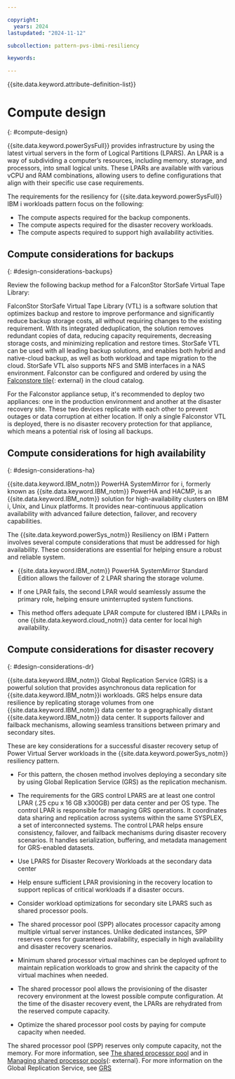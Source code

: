 ```yaml
---

copyright:
  years: 2024
lastupdated: "2024-11-12"

subcollection: pattern-pvs-ibmi-resiliency

keywords:

---
```


{{site.data.keyword.attribute-definition-list}}

# Compute design
{: #compute-design}

{{site.data.keyword.powerSysFull}} provides infrastructure by using the latest virtual servers in the form of Logical Partitions (LPARS). An LPAR is a way of subdividing a computer’s resources, including memory, storage, and processors, into small logical units. These LPARs are available with various vCPU and RAM combinations, allowing users to define configurations that align with their specific use case requirements. 

The requirements for the resiliency for {{site.data.keyword.powerSysFull}} IBM i workloads pattern focus on the following:

- The compute aspects required for the backup components.
- The compute aspects required for the disaster recovery workloads.
- The compute aspects required to support high availability activities.

## Compute considerations for backups
{: #design-considerations-backups}

Review the following backup method for a FalconStor StorSafe Virtual Tape Library: 

FalconStor StorSafe Virtual Tape Library (VTL) is a software solution that optimizes backup and restore to improve performance and significantly reduce backup storage costs, all without requiring changes to the existing requirement. With its integrated deduplication, the solution removes redundant copies of data, reducing capacity requirements, decreasing storage costs, and minimizing replication and restore times. StorSafe VTL can be used with all leading backup solutions, and enables both hybrid and native-cloud backup, as well as both workload and tape migration to the cloud. StorSafe VTL also supports NFS and SMB interfaces in a NAS environment. Falconstor can be configured and ordered by using the [Falconstore tile](https://cloud.ibm.com/catalog/content/vtltile-tags-v10.03-01-f1e88e51-7e3d-4fbc-a7ed-3ab9adb2afea-global?catalog_query=aHR0cHM6Ly9jbG91ZC5pYm0uY29tL2NhdGFsb2c%2Fc2VhcmNoPWZhbGNvbnN0b3Ijc2VhcmNoX3Jlc3VsdHM%3D){: external} in the cloud catalog. 

For the Falconstor appliance setup, it's recommended to deploy two appliances: one in the production environment and another at the disaster recovery site. These two devices replicate with each other to prevent outages or data corruption at either location. If only a single Falconstor VTL is deployed, there is no disaster recovery protection for that appliance, which means a potential risk of losing all backups.

## Compute considerations for high availability
{: #design-considerations-ha}

{{site.data.keyword.IBM_notm}} PowerHA SystemMirror for i, formerly known as {{site.data.keyword.IBM_notm}} PowerHA and HACMP, is an {{site.data.keyword.IBM_notm}} solution for high-availability clusters on IBM i, Unix, and Linux platforms. It provides near-continuous application availability with advanced failure detection, failover, and recovery capabilities. 

The {{site.data.keyword.powerSys_notm}} Resiliency on IBM i Pattern involves several compute considerations that must be addressed for high availability. These considerations are essential for helping ensure a robust and reliable system.

- {{site.data.keyword.IBM_notm}} PowerHA SystemMirror Standard Edition allows the failover of 2 LPAR sharing the storage volume.

- If one LPAR fails, the second LPAR would seamlessly assume the primary role, helping ensure uninterrupted system functions. 

- This method offers adequate LPAR compute for clustered IBM i LPARs in one {{site.data.keyword.cloud_notm}} data center for local high availability.

## Compute considerations for disaster recovery
{: #design-considerations-dr}

{{site.data.keyword.IBM_notm}} Global Replication Service (GRS) is a powerful solution that provides asynchronous data replication for {{site.data.keyword.IBM_notm}}i workloads. GRS helps ensure data resilience by replicating storage volumes from one {{site.data.keyword.IBM_notm}} data center to a geographically distant {{site.data.keyword.IBM_notm}} data center. It supports failover and failback mechanisms, allowing seamless transitions between primary and secondary sites.

These are key considerations for a successful disaster recovery setup of Power Virtual Server workloads in the {{site.data.keyword.powerSys_notm}} resiliency pattern.

- For this pattern, the chosen method involves deploying a secondary site by using Global Replication Service (GRS) as the replication mechanism. 

- The requirements for the GRS control LPARS are at least one control LPAR (.25 cpu x 16 GB x300GB) per data center and per OS type. The control LPAR is responsible for managing GRS operations. It coordinates data sharing and replication across systems within the same SYSPLEX, a set of interconnected systems. The control LPAR helps ensure consistency, failover, and failback mechanisms during disaster recovery scenarios. It handles serialization, buffering, and metadata management for GRS-enabled datasets.

- Use LPARS for Disaster Recovery Workloads at the secondary data center 

- Help ensure sufficient LPAR provisioning in the recovery location to support replicas of critical workloads if a disaster occurs.

- Consider workload optimizations for secondary site LPARS such as shared processor pools.

- The shared processor pool (SPP) allocates processor capacity among multiple virtual server instances. Unlike dedicated instances, SPP reserves cores for guaranteed availability, especially in high availability and disaster recovery scenarios.

- Minimum shared processor virtual machines can be deployed upfront to maintain replication workloads to grow and shrink the capacity of the virtual machines when needed.

- The shared processor pool allows the provisioning of the disaster recovery environment at the lowest possible compute configuration. At the time of the disaster recovery event, the LPARs are rehydrated from the reserved compute capacity.

- Optimize the shared processor pool costs by paying for compute capacity when needed.

The shared processor pool (SPP) reserves only compute capacity, not the memory. For more information, see [The shared processor pool](/docs/power-iaas?topic=power-iaas-manage-SPP) and in [Managing shared processor pools](https://www.ibm.com/docs/en/power9?topic=systems-managing-shared-processor-pools){: external}. For more information on the Global Replication Service, see [GRS](/docs/power-iaas?topic=power-iaas-getting-started-GRS)
